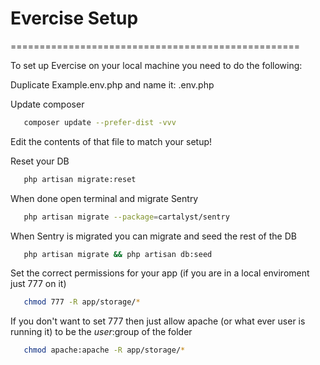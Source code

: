 # Evercise Setup
==================================================

To set up Evercise on your local machine you need to do the following:

Duplicate Example.env.php and name it: .env.php

Update composer
```bash
   composer update --prefer-dist -vvv
```

Edit the contents of that file to match your setup!

Reset your DB
```bash
   php artisan migrate:reset
```

When done open terminal and migrate Sentry
```bash
   php artisan migrate --package=cartalyst/sentry
```


When Sentry is migrated you can migrate and seed the rest of the DB
```bash
   php artisan migrate && php artisan db:seed
```

Set the correct permissions for your app (if you are in a local enviroment just 777 on it)
```bash
   chmod 777 -R app/storage/*
```

If you don't want to set 777 then just allow apache (or what ever user is running it) to be the $user:$group of the folder
```bash
   chmod apache:apache -R app/storage/*
```